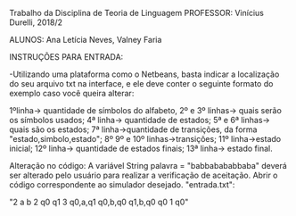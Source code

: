 Trabalho da Disciplina de Teoria de Linguagem
PROFESSOR: Vinícius Durelli, 2018/2

ALUNOS: Ana Letícia Neves, Valney Faria

INSTRUÇÕES PARA ENTRADA:

-Utilizando uma plataforma como o Netbeans, basta indicar a localização do seu arquivo txt na interface, e ele deve conter o seguinte formato do exemplo caso você queira alterar:

1ºlinha-> quantidade de símbolos do alfabeto, 
2º e 3º linhas-> quais serão os símbolos usados;
4ª linha-> quantidade de estados; 
5ª e 6ª linhas-> quais são os estados;
7ª linha->quantidade de transições, da forma "estado,simbolo,estado"; 
8º 9º e 10º linhas->transições; 
11º linha->estado inicial; 
12º linha-> quantidade de estados finais; 
13ª linha-> estado final.

Alteração no código: A variável String palavra = "babbabababbaba" deverá ser alterado pelo usuário para realizar a verificação de aceitação. Abrir o código correspondente ao simulador desejado. "entrada.txt":

"2
a
b
2
q0
q1
3
q0,a,q1
q0,b,q0
q1,b,q0
q0
1
q0"
